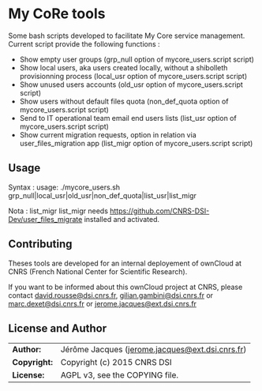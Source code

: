 # My CoRe tools

Some bash scripts developed to facilitate My Core service management.
Current script provide the following functions :
* Show empty user groups (grp_null option of mycore_users.script script)
* Show local users, aka users created locally, without a shibolleth provisionning process (local_usr option of mycore_users.script script)
* Show unused users accounts (old_usr option of mycore_users.script script)
* Show users without default files quota (non_def_quota option of mycore_users.script script)
* Send to IT operational team email end users lists (list_usr option of mycore_users.script script)
* Show current migration requests, option in relation via user_files_migration app (list_migr option of mycore_users.script script)

## Usage

Syntax : usage: ./mycore_users.sh grp_null|local_usr|old_usr|non_def_quota|list_usr|list_migr

Nota : list_migr list_migr needs https://github.com/CNRS-DSI-Dev/user_files_migrate installed and activated.

## Contributing

Theses tools are developed for an internal deployement of ownCloud at CNRS (French National Center for Scientific Research).

If you want to be informed about this ownCloud project at CNRS, please contact david.rousse@dsi.cnrs.fr, gilian.gambini@dsi.cnrs.fr or marc.dexet@dsi.cnrs.fr or jerome.jacques@ext.dsi.cnrs.fr

## License and Author

|                      |                                          |
|:---------------------|:-----------------------------------------|
| **Author:**          | Jérôme Jacques (<jerome.jacques@ext.dsi.cnrs.fr>)
| **Copyright:**       | Copyright (c) 2015 CNRS DSI
| **License:**         | AGPL v3, see the COPYING file.
